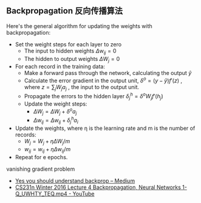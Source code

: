 ## Backpropagation 反向传播算法



Here's the general algorithm for updating the weights with backpropagation:

- Set the weight steps for each layer to zero
  + The input to hidden weights $\Delta w_{ij}=0$
  + The hidden to output weights $\Delta W_j=0$
​
- For each record in the training data:
  + Make a forward pass through the network, calculating the output $\hat y$
  + Calculate the error gradient in the output unit, $\delta^o=(y-\hat y)f'(z)$ , where $z=\sum_jW_ja_j$ , the input to the output unit.
  + Propagate the errors to the hidden layer $\delta^h_j=\delta^oW_jf'(h_j)$
  + Update the weight steps:
    * $\Delta W_j = \Delta W_j + \delta^oa_j$
    * $\Delta w_{ij} = \Delta w_{ij} + \delta^h_ja_i$
- Update the weights, where η is the learning rate and m is the number of records:
  + $W_j = W_j + \eta \Delta W_j /m$
  + $w_{ij} = w_{ij} + \eta \Delta w_{ij} /m$
- Repeat for e epochs.

vanishing gradient problem

- [Yes you should understand backprop – Medium](https://medium.com/@karpathy/yes-you-should-understand-backprop-e2f06eab496b)
- [CS231n Winter 2016 Lecture 4 Backpropagation, Neural Networks 1-Q_UWHTY_TEQ.mp4 - YouTube](https://www.youtube.com/watch?v=59Hbtz7XgjM)
